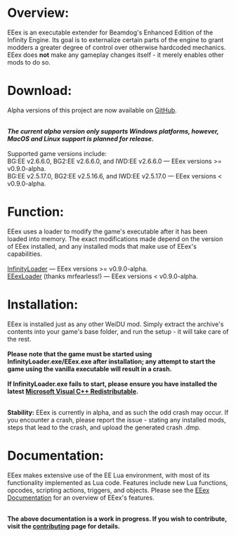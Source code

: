 <h1>Overview:</h1>
EEex is an executable extender for Beamdog's Enhanced Edition of the Infinity Engine. Its goal is to externalize certain parts of the engine to grant modders a greater degree of control over otherwise hardcoded mechanics. EEex does <b class="Bold">not</b> make any gameplay changes itself - it merely enables other mods to do so.
<br>

<h1>Download:</h1>
Alpha versions of this project are now available on <a href="https://github.com/Bubb13/EEex/releases">GitHub</a>.

<br><b><i>The current alpha version only supports Windows platforms, however, MacOS and Linux support is planned for release.</i></b>
<br>
<br>
Supported game versions include:
<br>
BG:EE v2.6.6.0, BG2:EE v2.6.6.0, and IWD:EE v2.6.6.0 — EEex versions >= v0.9.0-alpha.
<br>
BG:EE v2.5.17.0, BG2:EE v2.5.16.6, and IWD:EE v2.5.17.0 — EEex versions < v0.9.0-alpha.
<br>

<h1>Function:</h1>
EEex uses a loader to modify the game's executable after it has been loaded into memory. The exact modifications made depend on the version of EEex installed, and any installed mods that make use of EEex's capabilities.
<br>
<br>
<a href="https://github.com/Bubb13/InfinityLoader">InfinityLoader</a> — EEex versions >= v0.9.0-alpha.
<br>
<a href="https://github.com/mrfearless/EEexLoader">EEexLoader</a> (thanks mrfearless!) — EEex versions < v0.9.0-alpha.

<h1>Installation:</h1>
EEex is installed just as any other WeiDU mod. Simply extract the archive's contents into your game's base folder, and run the setup - it will take care of the rest. <b class="Bold">
<br>
<br>
Please note that the game must be started using InfinityLoader.exe/EEex.exe after installation; any attempt to start the game using the vanilla executable will result in a crash.
<br>
<br>
If InfinityLoader.exe fails to start, please ensure you have installed the latest <a href="https://aka.ms/vs/17/release/vc_redist.x64.exe/">Microsoft Visual C++ Redistributable</a>.</b>

<br><b class="Bold">Stability:</b> EEex is currently in alpha, and as such the odd crash may occur. If you encounter a crash, please report the issue - stating any installed mods, steps that lead to the crash, and upload the generated crash .dmp.
<br>

<h1>Documentation:</h1>
EEex makes extensive use of the EE Lua environment, with most of its functionality implemented as Lua code. Features include new Lua functions, opcodes, scripting actions, triggers, and objects. Please see the <a href="https://eeex-docs.readthedocs.io/en/latest/">EEex Documentation</a> for an overview of EEex's features.

<br><b class="Bold">The above documentation is a work in progress. If you wish to contribute, visit the <a href="https://eeex-docs.readthedocs.io/en/latest/Community/contributing.html">contributing</a> page for details.</b>

